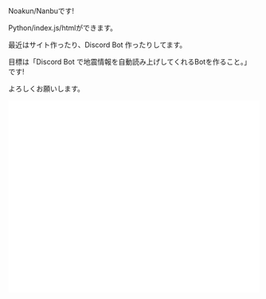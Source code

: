 Noakun/Nanbuです!

Python/index.js/htmlができます。

最近はサイト作ったり、Discord Bot 作ったりしてます。

目標は「Discord Bot で地震情報を自動読み上げしてくれるBotを作ること。」 です!

よろしくお願いします。

![Metrics](/github-metrics.svg)
